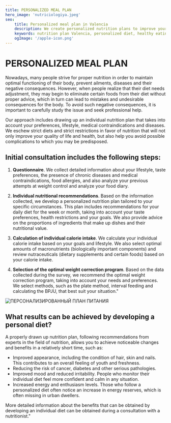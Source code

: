 ```yaml
---
title: PERSONALIZED MEAL PLAN
hero_image: 'nutriciologiya.jpeg'
seo:
    title: Personalized meal plan in Valencia
    description: We create personalized nutrition plans to improve your health, energy and well-being. Adjust your weight with Beauty My Way.
    keywords: nutrition plan Valencia, personalized diet, healthy eating, dietitian Valencia
    ogImage: '/apple-icon.png'
---
```

# PERSONALIZED MEAL PLAN

Nowadays, many people strive for proper nutrition in order to maintain optimal functioning of their body, prevent ailments, diseases and their negative consequences. However, when people realize that their diet needs adjustment, they may begin to eliminate certain foods from their diet without proper advice, which in turn can lead to mistakes and undesirable consequences for the body. To avoid such negative consequences, it is important to carefully study the issue and seek professional help.

Our approach includes drawing up an individual nutrition plan that takes into account your preferences, lifestyle, medical contraindications and diseases. We eschew strict diets and strict restrictions in favor of nutrition that will not only improve your quality of life and health, but also help you avoid possible complications to which you may be predisposed.

## Initial consultation includes the following steps:

1. **Questionnaire**. We collect detailed information about your lifestyle, taste preferences, the presence of chronic diseases and medical contraindications, food allergies, and also analyze your previous attempts at weight control and analyze your food diary.

2. **Individual nutritional recommendations**. Based on the information collected, we develop a personalized nutrition plan tailored to your specific circumstances. This plan includes recommendations for your daily diet for the week or month, taking into account your taste preferences, health restrictions and your goals. We also provide advice on the proportions of ingredients that make up dishes and their nutritional value.

3. **Calculation of individual calorie intake**. We calculate your individual calorie intake based on your goals and lifestyle. We also select optimal amounts of macronutrients (biologically important components) and review nutraceuticals (dietary supplements and certain foods) based on your calorie intake.

4. **Selection of the optimal weight correction program**. Based on the data collected during the survey, we recommend the optimal weight correction program, taking into account your needs and preferences. We select methods, such as the plate method, interval feeding and calculating the BPJU, that best suit your situation."

![ПЕРСОНАЛИЗИРОВАННЫЙ ПЛАН ПИТАНИЯ](/images/posts/nutriciologiya-2.JPG "ПЕРСОНАЛИЗИРОВАННЫЙ ПЛАН ПИТАНИЯ")

## What results can be achieved by developing a personal diet?

A properly drawn up nutrition plan, following recommendations from experts in the field of nutrition, allows you to achieve noticeable changes and benefits in a relatively short time, such as:

- Improved appearance, including the condition of hair, skin and nails. This contributes to an overall feeling of youth and freshness.
- Reducing the risk of cancer, diabetes and other serious pathologies.
- Improved mood and reduced irritability. People who monitor their individual diet feel more confident and calm in any situation.
- Increased energy and enthusiasm levels. Those who follow a personalized diet often notice an increase in energy reserves, which is often missing in urban dwellers.

More detailed information about the benefits that can be obtained by developing an individual diet can be obtained during a consultation with a nutritionist."